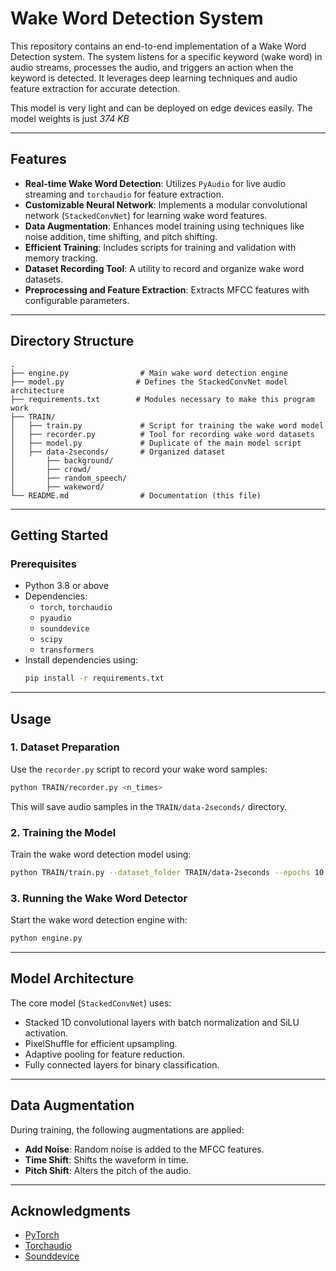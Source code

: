 
# Wake Word Detection System

This repository contains an end-to-end implementation of a Wake Word Detection system. The system listens for a specific keyword (wake word) in audio streams, processes the audio, and triggers an action when the keyword is detected. It leverages deep learning techniques and audio feature extraction for accurate detection.

This model is very light and can be deployed on edge devices easily. The model weights is just *374 KB*

---

## Features

- **Real-time Wake Word Detection**: Utilizes `PyAudio` for live audio streaming and `torchaudio` for feature extraction.
- **Customizable Neural Network**: Implements a modular convolutional network (`StackedConvNet`) for learning wake word features.
- **Data Augmentation**: Enhances model training using techniques like noise addition, time shifting, and pitch shifting.
- **Efficient Training**: Includes scripts for training and validation with memory tracking.
- **Dataset Recording Tool**: A utility to record and organize wake word datasets.
- **Preprocessing and Feature Extraction**: Extracts MFCC features with configurable parameters.

---

## Directory Structure

```
.
├── engine.py                # Main wake word detection engine
├── model.py                # Defines the StackedConvNet model architecture
├── requirements.txt        # Modules necessary to make this program work
├── TRAIN/
│   ├── train.py             # Script for training the wake word model
│   ├── recorder.py          # Tool for recording wake word datasets
│   ├── model.py             # Duplicate of the main model script
│   ├── data-2seconds/       # Organized dataset
│       ├── background/
│       ├── crowd/
│       ├── random_speech/
│       ├── wakeword/
└── README.md                # Documentation (this file)
```

---

## Getting Started

### Prerequisites

- Python 3.8 or above
- Dependencies:
  - `torch`, `torchaudio`
  - `pyaudio`
  - `sounddevice`
  - `scipy`
  - `transformers`
- Install dependencies using:
  ```bash
  pip install -r requirements.txt
  ```

---

## Usage

### 1. Dataset Preparation
Use the `recorder.py` script to record your wake word samples:
```bash
python TRAIN/recorder.py <n_times>
```
This will save audio samples in the `TRAIN/data-2seconds/` directory.

### 2. Training the Model
Train the wake word detection model using:
```bash
python TRAIN/train.py --dataset_folder TRAIN/data-2seconds --epochs 10 --device cuda
```

### 3. Running the Wake Word Detector
Start the wake word detection engine with:
```bash
python engine.py
```

---

## Model Architecture

The core model (`StackedConvNet`) uses:
- Stacked 1D convolutional layers with batch normalization and SiLU activation.
- PixelShuffle for efficient upsampling.
- Adaptive pooling for feature reduction.
- Fully connected layers for binary classification.

---

## Data Augmentation

During training, the following augmentations are applied:
- **Add Noise**: Random noise is added to the MFCC features.
- **Time Shift**: Shifts the waveform in time.
- **Pitch Shift**: Alters the pitch of the audio.



---

## Acknowledgments

- [PyTorch](https://pytorch.org/)
- [Torchaudio](https://pytorch.org/audio/)
- [Sounddevice](https://python-sounddevice.readthedocs.io/)
